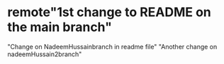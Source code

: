 # remote"1st change to README on the main branch" 
"Change on NadeemHussainbranch in readme file" 
"Another change on nadeemHussain2branch" 
